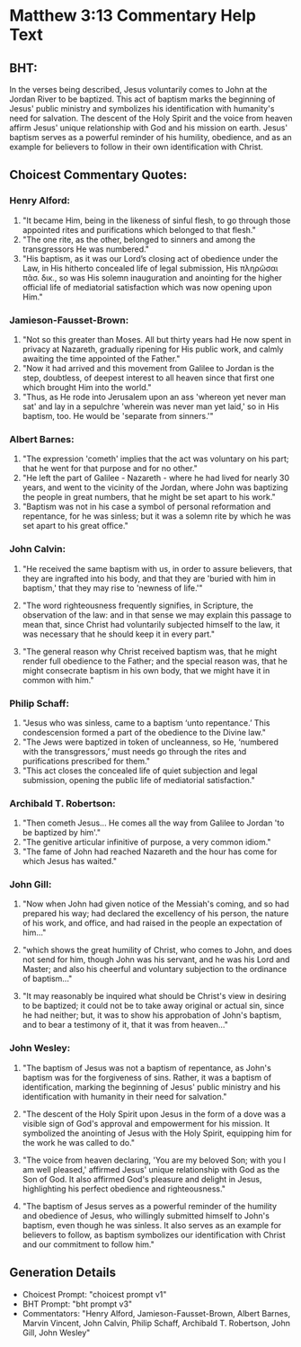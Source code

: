 # Matthew 3:13 Commentary Help Text

## BHT:
In the verses being described, Jesus voluntarily comes to John at the Jordan River to be baptized. This act of baptism marks the beginning of Jesus' public ministry and symbolizes his identification with humanity's need for salvation. The descent of the Holy Spirit and the voice from heaven affirm Jesus' unique relationship with God and his mission on earth. Jesus' baptism serves as a powerful reminder of his humility, obedience, and as an example for believers to follow in their own identification with Christ.

## Choicest Commentary Quotes:
### Henry Alford:
1. "It became Him, being in the likeness of sinful flesh, to go through those appointed rites and purifications which belonged to that flesh."
2. "The one rite, as the other, belonged to sinners and among the transgressors He was numbered."
3. "His baptism, as it was our Lord’s closing act of obedience under the Law, in His hitherto concealed life of legal submission, His πληρῶσαι πᾶσ. δικ., so was His solemn inauguration and anointing for the higher official life of mediatorial satisfaction which was now opening upon Him."

### Jamieson-Fausset-Brown:
1. "Not so this greater than Moses. All but thirty years had He now spent in privacy at Nazareth, gradually ripening for His public work, and calmly awaiting the time appointed of the Father."
2. "Now it had arrived and this movement from Galilee to Jordan is the step, doubtless, of deepest interest to all heaven since that first one which brought Him into the world."
3. "Thus, as He rode into Jerusalem upon an ass 'whereon yet never man sat' and lay in a sepulchre 'wherein was never man yet laid,' so in His baptism, too. He would be 'separate from sinners.'"

### Albert Barnes:
1. "The expression 'cometh' implies that the act was voluntary on his part; that he went for that purpose and for no other."
2. "He left the part of Galilee - Nazareth - where he had lived for nearly 30 years, and went to the vicinity of the Jordan, where John was baptizing the people in great numbers, that he might be set apart to his work."
3. "Baptism was not in his case a symbol of personal reformation and repentance, for he was sinless; but it was a solemn rite by which he was set apart to his great office."

### John Calvin:
1. "He received the same baptism with us, in order to assure believers, that they are ingrafted into his body, and that they are 'buried with him in baptism,' that they may rise to 'newness of life.'" 

2. "The word righteousness frequently signifies, in Scripture, the observation of the law: and in that sense we may explain this passage to mean that, since Christ had voluntarily subjected himself to the law, it was necessary that he should keep it in every part." 

3. "The general reason why Christ received baptism was, that he might render full obedience to the Father; and the special reason was, that he might consecrate baptism in his own body, that we might have it in common with him."

### Philip Schaff:
1. "Jesus who was sinless, came to a baptism ‘unto repentance.’ This condescension formed a part of the obedience to the Divine law."
2. "The Jews were baptized in token of uncleanness, so He, ‘numbered with the transgressors,’ must needs go through the rites and purifications prescribed for them."
3. "This act closes the concealed life of quiet subjection and legal submission, opening the public life of mediatorial satisfaction."

### Archibald T. Robertson:
1. "Then cometh Jesus... He comes all the way from Galilee to Jordan 'to be baptized by him'." 
2. "The genitive articular infinitive of purpose, a very common idiom." 
3. "The fame of John had reached Nazareth and the hour has come for which Jesus has waited."

### John Gill:
1. "Now when John had given notice of the Messiah's coming, and so had prepared his way; had declared the excellency of his person, the nature of his work, and office, and had raised in the people an expectation of him..." 

2. "which shows the great humility of Christ, who comes to John, and does not send for him, though John was his servant, and he was his Lord and Master; and also his cheerful and voluntary subjection to the ordinance of baptism..."

3. "It may reasonably be inquired what should be Christ's view in desiring to be baptized; it could not be to take away original or actual sin, since he had neither; but, it was to show his approbation of John's baptism, and to bear a testimony of it, that it was from heaven..."

### John Wesley:
1. "The baptism of Jesus was not a baptism of repentance, as John's baptism was for the forgiveness of sins. Rather, it was a baptism of identification, marking the beginning of Jesus' public ministry and his identification with humanity in their need for salvation." 

2. "The descent of the Holy Spirit upon Jesus in the form of a dove was a visible sign of God's approval and empowerment for his mission. It symbolized the anointing of Jesus with the Holy Spirit, equipping him for the work he was called to do."

3. "The voice from heaven declaring, 'You are my beloved Son; with you I am well pleased,' affirmed Jesus' unique relationship with God as the Son of God. It also affirmed God's pleasure and delight in Jesus, highlighting his perfect obedience and righteousness."

4. "The baptism of Jesus serves as a powerful reminder of the humility and obedience of Jesus, who willingly submitted himself to John's baptism, even though he was sinless. It also serves as an example for believers to follow, as baptism symbolizes our identification with Christ and our commitment to follow him."


## Generation Details
- Choicest Prompt: "choicest prompt v1"
- BHT Prompt: "bht prompt v3"
- Commentators: "Henry Alford, Jamieson-Fausset-Brown, Albert Barnes, Marvin Vincent, John Calvin, Philip Schaff, Archibald T. Robertson, John Gill, John Wesley"
